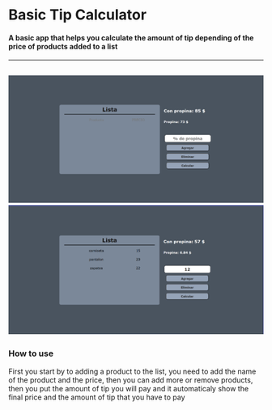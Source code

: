 # Basic Tip Calculator

#### A basic app that helps you calculate the amount of tip depending of the price of products added to a list
---
![interface img 1](/img/interface_1.png)
![interface img 1](/img/interface_2.png)
---
### How to use

First you start by to adding a product to the list, you need to add the name of the product and the price, then you can add more or remove products, then you put the amount of tip you will pay and it automaticaly show the final price and the amount of tip that you have to pay
